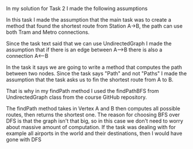In my solution for Task 2 I made the following assumptions

In this task I made the assumption that the main task was to create a method that found the shortest route from Station A->B, the path can use both Tram and Metro connections.


Since the task text said that we can use UndirectedGraph I made the assumption that if there is an edge between A-->B there is also a connection A<--B

In the task it says we are going to write a method that computes the path between two nodes.
Since the task says "Path" and not "Paths" I made the assumption that the task asks us to fin the shortest route from A to B.

That is why in my findPath method I used the findPathBFS from UndirectedGraph class from the course GitHub repository.

The findPath method takes in Vertex A and B then computes all possible routes, then returns the shortest one.
The reason for choosing BFS over DFS is that the graph isn't that big, so in this case we don't need to worry about massive amount of computation. If the task was dealing with for example all airports in the world and their destinations, then I would have gone with DFS

